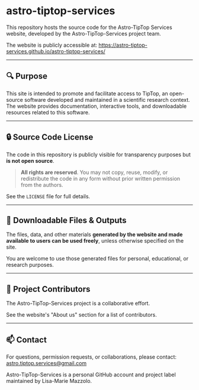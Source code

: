 # astro-tiptop-services
This repository hosts the source code for the Astro-TipTop Services website, developed by the Astro-TipTop-Services project team.

The website is publicly accessible at: https://astro-tiptop-services.github.io/astro-tiptop-services/

---
## 🔍 Purpose

This site is intended to promote and facilitate access to TipTop, an open-source software developed and maintained in a scientific research context. The website provides documentation, interactive tools, and downloadable resources related to this software.

---

## 🔒 Source Code License

The code in this repository is publicly visible for transparency purposes but **is not open source**.

> **All rights are reserved**. You may not copy, reuse, modify, or redistribute the code in any form without prior written permission from the authors.

See the `LICENSE` file for full details.

---

## 📂 Downloadable Files & Outputs

The files, data, and other materials **generated by the website and made available to users can be used freely**, unless otherwise specified on the site.

You are welcome to use those generated files for personal, educational, or research purposes.

---

## 👥 Project Contributors

The Astro-TipTop-Services project is a collaborative effort.

See the website's "About us" section for a list of contributors.

---

## 📫 Contact

For questions, permission requests, or collaborations, please contact: astro.tiptop.services@gmail.com

Astro-TipTop-Services is a personal GitHub account and project label maintained by Lisa-Marie Mazzolo.
